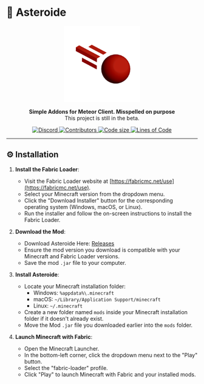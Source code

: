# 🚀 Asteroide

<div align="center">
  <img src="https://github.com/Spigey/Asteroide/blob/master/src/main/resources/assets/asteroide/icon.png?raw=true" alt="Asteroide" width="200">
</div>
<p align="center">
  <strong>Simple Addons for Meteor Client. Misspelled on purpose</strong>
  <br>
  This project is still in the beta.
</p>


<p align="center">
<a href="https://discord.gg/K8g9hmza">
  <img alt="Discord" src="https://img.shields.io/discord/1211627879243448340?label=Discord&logo=discord&style=flat-square">
</a>
  <a href="https://github.com/Spigey/Asteroide/graphs/contributors">
    <img alt="Contributors" src="https://img.shields.io/github/contributors/Spigey/Asteroide?style=flat-square">
  </a>
  <a href="https://github.com/Spigey/Asteroide">
    <img alt="Code size" src="https://img.shields.io/github/languages/code-size/Spigey/Asteroide?style=flat-square">
  </a>
  <a href="https://github.com/Spigey/Asteroide">
    <img alt="Lines of Code" src="https://tokei.rs/b1/github/Spigey/Asteroide?style=flat-square">
  </a>
</p>


---

## ⚙️ Installation

1. **Install the Fabric Loader**:

    - Visit the Fabric Loader website at [https://fabricmc.net/use](https://fabricmc.net/use).
    - Select your Minecraft version from the dropdown menu.
    - Click the "Download Installer" button for the corresponding operating system (Windows, macOS, or Linux).
    - Run the installer and follow the on-screen instructions to install the Fabric Loader.

2. **Download the Mod**:

    - Download Asteroide Here: [Releases](https://github.com/Spigey/Asteroide/releases)
    - Ensure the mod version you download is compatible with your Minecraft and Fabric Loader versions.
    - Save the mod `.jar` file to your computer.

3. **Install Asteroide**:

    - Locate your Minecraft installation folder:
        - Windows: `%appdata%\.minecraft`
        - macOS: `~/Library/Application Support/minecraft`
        - Linux: `~/.minecraft`
    - Create a new folder named `mods` inside your Minecraft installation folder if it doesn't already exist.
    - Move the Mod `.jar` file you downloaded earlier into the `mods` folder.

4. **Launch Minecraft with Fabric**:

    - Open the Minecraft Launcher.
    - In the bottom-left corner, click the dropdown menu next to the "Play" button.
    - Select the "fabric-loader" profile.
    - Click "Play" to launch Minecraft with Fabric and your installed mods.
